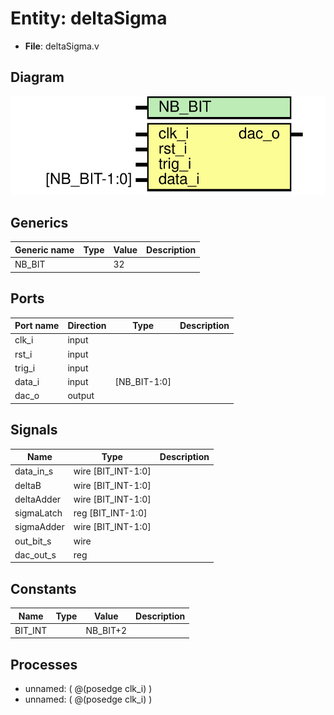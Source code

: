 # Entity: deltaSigma

- **File**: deltaSigma.v
## Diagram

![Diagram](deltaSigma.svg "Diagram")
## Generics

| Generic name | Type | Value | Description |
| ------------ | ---- | ----- | ----------- |
| NB_BIT       |      | 32    |             |
## Ports

| Port name | Direction | Type         | Description |
| --------- | --------- | ------------ | ----------- |
| clk_i     | input     |              |             |
| rst_i     | input     |              |             |
| trig_i    | input     |              |             |
| data_i    | input     | [NB_BIT-1:0] |             |
| dac_o     | output    |              |             |
## Signals

| Name       | Type               | Description |
| ---------- | ------------------ | ----------- |
| data_in_s  | wire [BIT_INT-1:0] |             |
| deltaB     | wire [BIT_INT-1:0] |             |
| deltaAdder | wire [BIT_INT-1:0] |             |
| sigmaLatch | reg [BIT_INT-1:0]  |             |
| sigmaAdder | wire [BIT_INT-1:0] |             |
| out_bit_s  | wire               |             |
| dac_out_s  | reg                |             |
## Constants

| Name    | Type | Value    | Description |
| ------- | ---- | -------- | ----------- |
| BIT_INT |      | NB_BIT+2 |             |
## Processes
- unnamed: ( @(posedge clk_i) )
- unnamed: ( @(posedge clk_i) )
